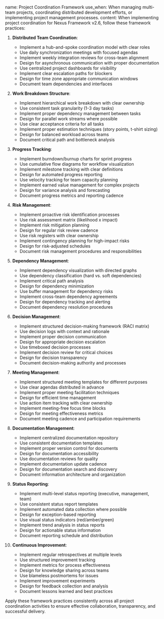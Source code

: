 name: Project Coordination Framework
use_when: When managing multi-team projects, coordinating distributed development efforts, or implementing project management processes.
content: 
When implementing project coordination for Nexus Framework v2.6, follow these framework practices:

1. **Distributed Team Coordination**:
   - Implement a hub-and-spoke coordination model with clear roles
   - Use daily synchronization meetings with focused agendas
   - Implement weekly integration reviews for cross-team alignment
   - Design for asynchronous communication with proper documentation
   - Use centralized project dashboards for visibility
   - Implement clear escalation paths for blockers
   - Design for time zone appropriate communication windows
   - Document team dependencies and interfaces

2. **Work Breakdown Structure**:
   - Implement hierarchical work breakdown with clear ownership
   - Use consistent task granularity (1-3 day tasks)
   - Implement proper dependency management between tasks
   - Design for parallel work streams where possible
   - Use clear acceptance criteria for all tasks
   - Implement proper estimation techniques (story points, t-shirt sizing)
   - Design for balanced workload across teams
   - Document critical path and bottleneck analysis

3. **Progress Tracking**:
   - Implement burndown/burnup charts for sprint progress
   - Use cumulative flow diagrams for workflow visualization
   - Implement milestone tracking with clear definitions
   - Design for automated progress reporting
   - Use velocity tracking for team capacity planning
   - Implement earned value management for complex projects
   - Design for variance analysis and forecasting
   - Document progress metrics and reporting cadence

4. **Risk Management**:
   - Implement proactive risk identification processes
   - Use risk assessment matrix (likelihood x impact)
   - Implement risk mitigation planning
   - Design for regular risk review cadence
   - Use risk registers with clear ownership
   - Implement contingency planning for high-impact risks
   - Design for risk-adjusted schedules
   - Document risk management procedures and responsibilities

5. **Dependency Management**:
   - Implement dependency visualization with directed graphs
   - Use dependency classification (hard vs. soft dependencies)
   - Implement critical path analysis
   - Design for dependency minimization
   - Use buffer management for dependency risks
   - Implement cross-team dependency agreements
   - Design for dependency tracking and alerting
   - Document dependency resolution procedures

6. **Decision Management**:
   - Implement structured decision-making framework (RACI matrix)
   - Use decision logs with context and rationale
   - Implement proper decision communication
   - Design for appropriate decision escalation
   - Use timeboxed decision processes
   - Implement decision review for critical choices
   - Design for decision transparency
   - Document decision-making authority and processes

7. **Meeting Management**:
   - Implement structured meeting templates for different purposes
   - Use clear agendas distributed in advance
   - Implement proper meeting facilitation techniques
   - Design for efficient time management
   - Use action item tracking with clear ownership
   - Implement meeting-free focus time blocks
   - Design for meeting effectiveness metrics
   - Document meeting cadence and participation requirements

8. **Documentation Management**:
   - Implement centralized documentation repository
   - Use consistent documentation templates
   - Implement proper version control for documents
   - Design for documentation accessibility
   - Use documentation reviews for quality
   - Implement documentation update cadence
   - Design for documentation search and discovery
   - Document information architecture and organization

9. **Status Reporting**:
   - Implement multi-level status reporting (executive, management, team)
   - Use consistent status report templates
   - Implement automated data collection where possible
   - Design for exception-based reporting
   - Use visual status indicators (red/amber/green)
   - Implement trend analysis in status reports
   - Design for actionable status information
   - Document reporting schedule and distribution

10. **Continuous Improvement**:
    - Implement regular retrospectives at multiple levels
    - Use structured improvement tracking
    - Implement metrics for process effectiveness
    - Design for knowledge sharing across teams
    - Use blameless postmortems for issues
    - Implement improvement experiments
    - Design for feedback collection and analysis
    - Document lessons learned and best practices

Apply these framework practices consistently across all project coordination activities to ensure effective collaboration, transparency, and successful delivery.

